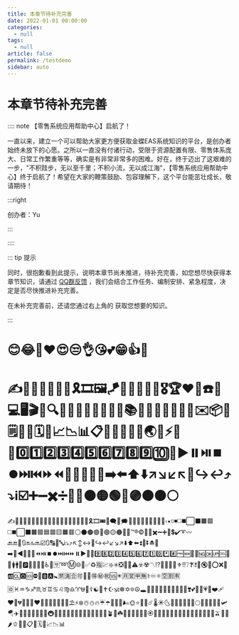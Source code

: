 ```yaml
---
title: 本章节待补充完善
date: 2022-01-01 00:00:00
categories: 
  - null
tags: 
  - null
article: false
permalink: /testdemo
sidebar: auto
---
```




# 本章节待补充完善

:::: note 【零售系统应用帮助中心】启航了！

一直以来，建立一个可以帮助大家更方便获取金蝶EAS系统知识的平台，是创办者始终未放下的心愿。之所以一直没有付诸行动，受限于资源配置有限、零售体系庞大、日常工作繁重等等，确实是有非常非常多的困难。好在，终于迈出了这艰难的一步，"不积跬步，无以至千里；不积小流，无以成江海"，【零售系统应用帮助中心】终于启航了！希望在大家的鞭策鼓励、包容理解下，这个平台能茁壮成长，敬请期待！

:::right

创办者：Yu

:::

::::



::: tip 提示

同时，很抱歉看到此提示，说明本章节尚未推进，待补充完善，如您想尽快获得本章节知识，请通过  [QQ群反馈](https://jq.qq.com/?_wv=1027&k=Y6HPvi87) ，我们会结合工作任务、编制安排、紧急程度，决定是否尽快推进补充完善。

在未补充完善前，还请您通过右上角的 <Badge text="旧版手册" type="error" vertical="middle"/> 获取您想要的知识。

:::

# 😊😂🤣❤️😍😒👌😘💕😁👍🙌

# ✍️🎈🎉✨🎊🎀🎁🎗️🎞️🖼️🪁🎯🥇🥈🥉🏅🎖️🏆♥️🎤☎️🪪💻🖥️🎬🔎🔍🔦💡📔📕📖📗📘📙📚📓📒📃📜📄📑📰✉️📦📝🗒️📅📆🗓️📇📈📉📊📋📌📍📎🌳🚩🌏🌈⚡💖💯0️⃣1️⃣2️⃣3️⃣4️⃣5️⃣6️⃣7️⃣8️⃣9️⃣🔟🔢▶️⏸️⏯️⏹️⏺️⏭️⏮️⏩⏪🔀🔁🔂⏫⏬➡️⬅️⬆️⬇️↗️↘️↙️↖️🔄️↪️↩️⤴️⤵️ℹ️☑️➕➖✖️➗🟰🔴🟠🟡🟢🔵🟣🟤⚫⚪

✍️🎈🎆🎇🧨✨🎉🎊🎃🎄🎋🎍🎎🎏🎐🎑🧧🎀🎁🎗️🎞️🎟️🎫🗨️💬🗯️💭🔳🔲🔻🔺🔹🔷🔸🔶▫️▪️◽◾◻️◼️⬜⬛🟫🟪◻️◼️⬜⬛🟫🟪🟦🟩🟨🟧🟥⚪⚫🟤🟣🔵🟢🟡🟠🔴🔘™️®️©️🟰➗✖️➖➕💱💲✔️➰〰️🔙🔚🔣🔃🔛🔝🔜☑️🔃🔠🔡🔤ℹ️⤵️⤴️↖️↕️↔️🔄️↪️↩️↙️↘️↗️⬇️⬆️⬅️⏫🔽⏬⏏️🎦➡️🔼◀️🔂🔁🔀⏪⏯️⏹️⏺️⏭️⏮️⏩⏸️▶️🔢🔟9️⃣8️⃣2️⃣3️⃣4️⃣5️⃣6️⃣7️⃣1️⃣0️⃣*️⃣#️⃣🆓🆕📶🈁🆖🆗🆙🆒🚮🚻🚺🚹🚰🅿️🛂🛃🛄🛅♿🚾🈂️➿Ⓜ️🌐💠✅♻️🈯💹❇️✳️❎🔰🚸⚠️☣️☢️〽️⁉️💯🔅🔆🔱⚜️‼️❔❓❕❗🔕🔇🚫⭕❌📛🆎🆑🅾️🆘⛔🛑🅱️🅰️🚼🈲🈵🈴🉑💮🪷🉐㊙️㊗️🆚✴️🈷️🈺🈸🈚⚕️♾️⚛️🈳🈹🈶🆔♓♒♑♐♏♉♊♋♌♍♎♈⛎🛐☦️☯️🕎✝️☪️🕉️☸️✡️🔯☮️🕳️💫💨💤💦💥💢💌💟💝💘❣️💕💞💓💗💖❤️‍🩹❤️‍🔥💔🤍🤎🖤❤️🧡💛💚💙💜🌊💧⛱️⚡❄️☃️⛄🔥☔☂️🌂🌈🌀🌬️🌞⭐🌟🌠☄️🌡️☀️🌜🌛🌚🌙🌘🌗🌖🌕🌔🌓🌒🚀🚁🛩️🪂✈️🛫🛬💺🚂🚡🚠🚟🚇🚊🪺🪹🍃🍂🍁🍀🌲🌳🌴🌵🌾🌿🪴🌱☘️🥀🌷🌼🌻🌺🌹🏵️🌸💐🧄🧅🥕🌰🥜🫘🥔🥦🥬🥒🥑🍄🍅🫒🍆🌽🌶️🫑🍭🍬📋📆🗓️📇📈📉📊

